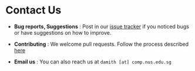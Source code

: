 # Contact Us

* **Bug reports, Suggestions** : Post in our [issue tracker](https://github.com/CS2103AUG2016-T10-C1/main/issues)
  if you noticed bugs or have suggestions on how to improve.

* **Contributing** : We welcome pull requests. Follow the process described [here](https://github.com/oss-generic/process)

* **Email us** : You can also reach us at `damith [at] comp.nus.edu.sg`